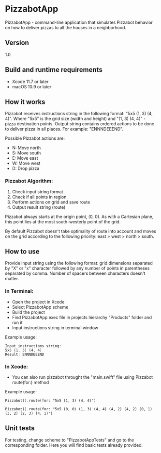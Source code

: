 # PizzabotApp

PizzabotApp - command-line application that simulates Pizzabot behavior on how to deliver pizzas to all the houses in a neighborhood.

## Version

1.0

## Build and runtime requirements

- Xcode 11.7 or later
- macOS 10.9 or later

## How it works

Pizzabot receives instructions string in the following format: "5x5 (1, 3) (4, 4)". Where "5x5" is the grid size (width and height) and "(1, 3) (4, 4)" - pizza destination points. Output string contains ordered actions to be done to deliver pizza in all places. For example: "ENNNDEEEND".

Possible Pizzabot actions are:
- N: Move north
- S: Move south
- E: Move east
- W: Move west
- D: Drop pizza

### Pizzabot Algorithm:
1. Check input string format
2. Check if all points in region
3. Perform actions on grid and save route
4. Output result string (route)

Pizzabot always starts at the origin point, (0, 0). As with a Cartesian plane, this point lies at the most south-westerly point of the grid.

By default Pizzabot doesn't take optimality of route into account and moves on the grid according to the following priority: east > west > north > south.

## How to use

Provide input string using the following format: grid dimensions separated by "X" or "x" character followed by any number of points in parentheses separated by comma. Number of spacers between characters doesn't matter.

### In Terminal:

- Open the project in Xcode
- Select PizzabotApp scheme
- Build the project
- Find PizzabotApp exec file in projects hierarchy "Products" folder and run it
- Input instructions string in terminal window

Example usage:

```
Input instructions string:
5x5 (1, 3) (4, 4)
Result: ENNNDEEEND
```

### In Xcode:

- You can also run pizzabot throught the "main.swift" file using Pizzabot route(for:) method

Example usage:

```
Pizzabot().route(for: "5x5 (1, 3) (4, 4)")

Pizzabot().route(for: "5x5 (0, 0) (1, 3) (4, 4) (4, 2) (4, 2) (0, 1) (3, 2) (2, 3) (4, 1)")
```

## Unit tests

For testing, change scheme to "PizzabotAppTests" and go to the corresponding folder. Here you will find  basic tests already provided.
